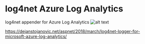 # log4net Azure Log Analytics
log4net appender for Azure Log Analytics
![alt text](https://dejanstojanovic.net/media/215092/log4net-ala.png)

https://dejanstojanovic.net/aspnet/2018/march/log4net-logger-for-microsoft-azure-log-analytics/
